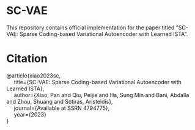 # SC-VAE
This repository contains official implementation for the paper titled "SC-VAE: Sparse Coding-based Variational Autoencoder with Learned ISTA".

# Citation
@article{xiao2023sc,    
        &nbsp;&nbsp;&nbsp;&nbsp;&nbsp;title={SC-VAE: Sparse Coding-based Variational Autoencoder with Learned ISTA},    
        &nbsp;&nbsp;&nbsp;&nbsp;&nbsp;author={Xiao, Pan and Qiu, Peijie and Ha, Sung Min and Bani, Abdalla and Zhou, Shuang and Sotiras, Aristeidis},    
        &nbsp;&nbsp;&nbsp;&nbsp;&nbsp;journal={Available at SSRN 4794775},    
        &nbsp;&nbsp;&nbsp;&nbsp;&nbsp;year={2023}    
}

